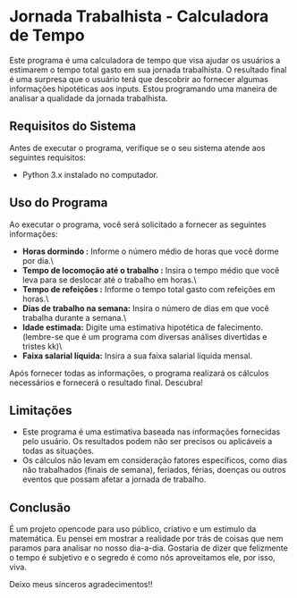 # Jornada Trabalhista - Calculadora de Tempo

Este programa é uma calculadora de tempo que visa ajudar os usuários a estimarem o tempo total gasto em sua jornada trabalhista. O resultado final é uma surpresa que o usuário terá que descobrir ao fornecer algumas informações hipotéticas aos inputs. Estou programando uma maneira de analisar a qualidade da jornada trabalhista.

## Requisitos do Sistema

Antes de executar o programa, verifique se o seu sistema atende aos seguintes requisitos:

* Python 3.x instalado no computador.

## Uso do Programa

Ao executar o programa, você será solicitado a fornecer as seguintes informações:

* **Horas dormindo :** Informe o número médio de horas que você dorme por dia.\
* **Tempo de locomoção até o trabalho :** Insira o tempo médio que você leva para se deslocar até o trabalho em horas.\
* **Tempo de refeições :** Informe o tempo total gasto com refeições em horas.\
* **Dias de trabalho na semana:** Insira o número de dias em que você trabalha durante a semana.\
* **Idade estimada:** Digite uma estimativa hipotética de falecimento.(lembre-se que é um programa com diversas análises divertidas e tristes kk)\
* **Faixa salarial líquida:** Insira a sua faixa salarial líquida mensal.

Após fornecer todas as informações, o programa realizará os cálculos necessários e fornecerá o resultado final. Descubra!

## Limitações

* Este programa é uma estimativa baseada nas informações fornecidas pelo usuário. Os resultados podem não ser precisos ou aplicáveis a todas as situações.
* Os cálculos não levam em consideração fatores específicos, como dias não trabalhados (finais de semana), feriados, férias, doenças ou outros eventos que possam afetar a jornada de trabalho.

## Conclusão
É um projeto opencode para uso público, criativo e um estimulo da matemática. Eu pensei em mostrar a realidade por trás de coisas que nem paramos para analisar no nosso dia-a-dia. Gostaria de dizer que felizmente o tempo é subjetivo e o segredo é como nós aproveitamos ele, por isso, viva.

Deixo meus sinceros agradecimentos!!